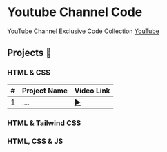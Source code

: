 # Youtube Channel Code

YouTube Channel Exclusive Code Collection [YouTube](youtube.com/c/hernandoabella)

## Projects 🎉

### HTML & CSS

| #   | Project Name                                                          | Video Link                                                         |    
|-----|--------------------------------------------------------------------|----------------------------------------------------------------|
| 1   | ....                                      |  [▶️ ]()            |

### HTML & Tailwind CSS


### HTML, CSS & JS
